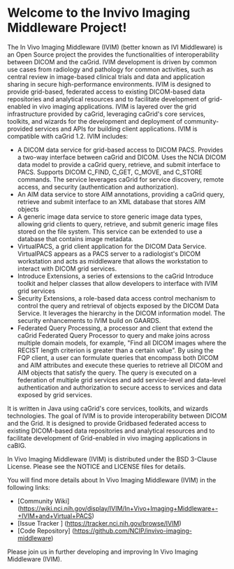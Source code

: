  Welcome to the Invivo Imaging Middleware Project!
=========================

The In Vivo Imaging Middleware (IVIM) (better known as IVI Middleware) is an Open Source project the provides the functionalities of interoperability between DICOM and the caGrid. IVIM development is driven by common use cases from radiology and pathology for common activities, such as central review in image-based clinical trials and data and application sharing in secure high-performance environments. IVIM is designed to provide grid-based, federated access to existing DICOM-based data repositories and analytical resources and to facilitate development of grid-enabled in vivo imaging applications. IVIM is layered over the grid infrastructure provided by caGrid, leveraging caGrid's core services, toolkits, and wizards for the development and deployment of community-provided services and APIs for building client applications. IVIM is compatible with caGrid 1.2.
IVIM includes:
  *  A DICOM data service for grid-based access to DICOM PACS. Provides a two-way interface between caGrid and DICOM. Uses the NCIA DICOM data model to provide a caGrid query, retrieve, and submit interface to PACS. Supports DICOM C_FIND, C_GET, C_MOVE, and C_STORE commands. The service leverages caGrid for service discovery, remote access, and security (authentication and authorization).
  *	An AIM data service to store AIM annotations, providing a caGrid query, retrieve and submit interface to an XML database that stores AIM objects
  *	A generic image data service to store generic image data types, allowing grid clients to query, retrieve, and submit generic image files stored on the file system. This service can be extended to use a database that contains image metadata.
  *	VirtualPACS, a grid client application for the DICOM Data Service. VirtualPACS appears as a PACS server to a radiologist's DICOM workstation and acts as middleware that allows the workstation to interact with DICOM grid services.
  *	Introduce Extensions, a series of extensions to the caGrid Introduce toolkit and helper classes that allow developers to interface with IVIM grid services
  *	Security Extensions, a role-based data access control mechanism to control the query and retrieval of objects exposed by the DICOM Data Service. It leverages the hierarchy in the DICOM information model. The security enhancements to IVIM build on GAARDS.  
  *	Federated Query Processing, a processor and client that extend the caGrid Federated Query Processor to query and make joins across multiple domain models, for example, "Find all DICOM images where the RECIST length criterion is greater than a certain value". By using the FQP client, a user can formulate queries that encompass both DICOM and AIM attributes and execute these queries to retrieve all DICOM and AIM objects that satisfy the query. The query is executed on a federation of multiple grid services and add service-level and data-level authentication and authorization to secure access to services and data exposed by grid services.


It is written in Java using caGrid's core services, toolkits, and wizards technologies.
The goal of IVIM is to provide interoperability between DICOM and the Grid. It is designed to provide Gridbased
federated access to existing DICOM-based data repositories and analytical resources and to facilitate
development of Grid-enabled in vivo imaging applications in caBIG.

In Vivo Imaging Middleware (IVIM) is distributed under the BSD 3-Clause License. 
Please see the NOTICE and LICENSE files for details.

You will find more details about In Vivo Imaging Middleware (IVIM) in the following links:
  * [Community Wiki] (https://wiki.nci.nih.gov/display/IVIM/In+Vivo+Imaging+Middleware+-+IVIM+and+Virtual+PACS)
  * [Issue Tracker ] (https://tracker.nci.nih.gov/browse/IVIM)
  * [Code Repository] (https://github.com/NCIP/invivo-imaging-middleware)

Please join us in further developing and improving In Vivo Imaging Middleware (IVIM).
